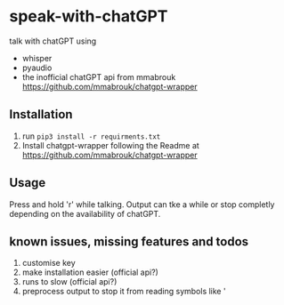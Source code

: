 # speak-with-chatGPT

talk with chatGPT using 
* whisper 
* pyaudio 
* the inofficial chatGPT api from mmabrouk https://github.com/mmabrouk/chatgpt-wrapper

## Installation
1. run ``` pip3 install -r requirments.txt ```
2. Install chatgpt-wrapper following the Readme at https://github.com/mmabrouk/chatgpt-wrapper 

## Usage
Press and hold 'r' while talking. Output can tke a while or stop completly depending on the availability of chatGPT. 
## known issues, missing features and todos

1. customise key
2. make installation easier (official api?)
3. runs to slow (official api?)
4. preprocess output to stop it from reading symbols like '
